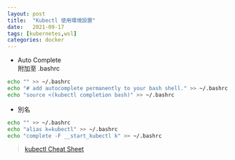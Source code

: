 ```yaml
---
layout: post
title:  "Kubectl 使用環境設置"
date:   2021-09-17
tags: [kubernetes,wsl]
categories: docker
---
```


- Auto Complete  
附加至 .bashrc
```bash
echo "" >> ~/.bashrc
echo "# add autocomplete permanently to your bash shell." >> ~/.bashrc
echo "source <(kubectl completion bash)" >> ~/.bashrc
```

- 別名
```bash
echo "" >> ~/.bashrc
echo "alias k=kubectl" >> ~/.bashrc
echo "complete -F __start_kubectl k" >> ~/.bashrc
```


> [kubectl Cheat Sheet](https://kubernetes.io/docs/reference/kubectl/cheatsheet/)